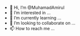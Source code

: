 - 👋 Hi, I’m @MuhamadAmirul
- 👀 I’m interested in ...
- 🌱 I’m currently learning ...
- 💞️ I’m looking to collaborate on ...
- 📫 How to reach me ...

<!---
MuhamadAmirul/MuhamadAmirul is a ✨ special ✨ repository because its `README.md` (this file) appears on your GitHub profile.
You can click the Preview link to take a look at your changes.
--->
